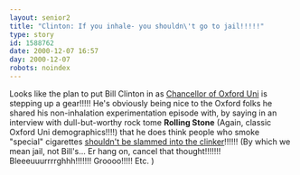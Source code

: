 ```yaml
---
layout: senior2
title: "Clinton: If you inhale- you shouldn\'t go to jail!!!!!"
type: story
id: 1588762
date: 2000-12-07 16:57
day: 2000-12-07
robots: noindex
---
```

Looks like the plan to put Bill Clinton in as <a href="http://seniorcitizen.blogspot.com/archives/2000_12_03_seniorcitizen_archive.html#1565272">Chancellor of Oxford Uni</a> is stepping up a gear!!!!! He's obviously being nice to the Oxford folks he shared his non-inhalation experimentation episode with, by saying in an interview with dull-but-worthy rock tome <b>Rolling Stone</b> (Again, classic Oxford Uni demographics!!!!) that he does think people who smoke "special" cigarettes <a href="http://dailynews.yahoo.com/h/nm/20001206/ts/clinton_pot_dc_2.html"> shouldn't be slammed into the clinker</a>!!!!!! (By which we mean jail, not Bill's... Er hang on, cancel that thought!!!!!!! Bleeeuuurrrrghhh!!!!!!! Groooo!!!!! Etc. )
